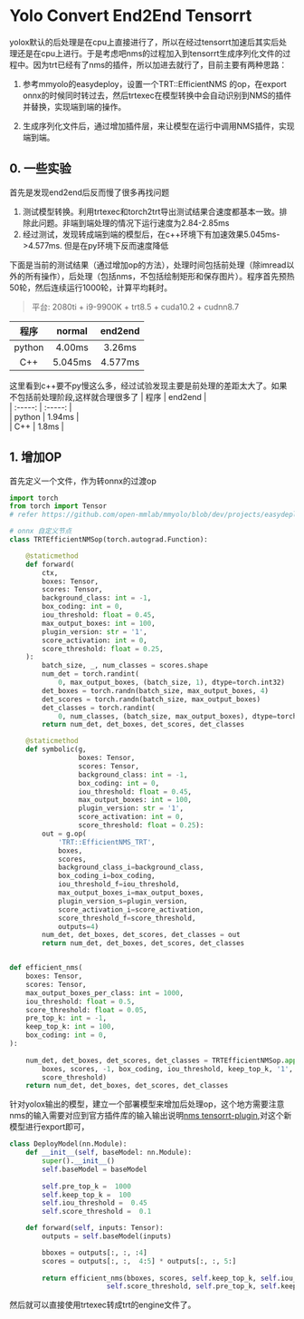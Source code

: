 # Yolo Convert End2End Tensorrt

yolox默认的后处理是在cpu上直接进行了，所以在经过tensorrt加速后其实后处理还是在cpu上进行。于是考虑吧nms的过程加入到tensorrt生成序列化文件的过程中。因为trt已经有了nms的插件，所以加进去就行了，目前主要有两种思路：

1. 参考mmyolo的easydeploy，设置一个TRT::EfficientNMS 的op，在export onnx的时候同时转过去，然后trtexec在模型转换中会自动识别到NMS的插件并替换，实现端到端的操作。

2. 生成序列化文件后，通过增加插件层，来让模型在运行中调用NMS插件，实现端到端。

## 0. 一些实验
首先是发现end2end后反而慢了很多再找问题
1. 测试模型转换。利用trtexec和torch2trt导出测试结果合速度都基本一致。排除此问题。非端到端处理的情况下运行速度为2.84-2.85ms
2. 经过测试，发现转成端到端的模型后，在c++环境下有加速效果5.045ms->4.577ms. 但是在py环境下反而速度降低

下面是当前的测试结果（通过增加op的方法），处理时间包括前处理（除imread以外的所有操作），后处理（包括nms，不包括绘制矩形和保存图片）。程序首先预热50轮，然后连续运行1000轮，计算平均耗时。
> 平台: 2080ti + i9-9900K + trt8.5 + cuda10.2 + cudnn8.7

| 程序      | normal    | end2end |            
| :-----:   | :-----:   | :-----: |                                   
| python    | 4.00ms   | 3.26ms |    
| C++       | 5.045ms   | 4.577ms |    


这里看到c++要不py慢这么多，经过试验发现主要是前处理的差距太大了。如果不包括前处理阶段,这样就合理很多了
| 程序         | end2end |            
| :-----:     | :-----: |                                   
| python      | 1.94ms |    
| C++         | 1.8ms |  

## 1. 增加OP
首先定义一个文件，作为转onnx的过渡op
```python
import torch
from torch import Tensor
# refer https://github.com/open-mmlab/mmyolo/blob/dev/projects/easydeploy/nms/trt_nms.py

# onnx 自定义节点
class TRTEfficientNMSop(torch.autograd.Function):

    @staticmethod
    def forward(
        ctx,
        boxes: Tensor,
        scores: Tensor,
        background_class: int = -1,
        box_coding: int = 0,
        iou_threshold: float = 0.45,
        max_output_boxes: int = 100,
        plugin_version: str = '1',
        score_activation: int = 0,
        score_threshold: float = 0.25,
    ):
        batch_size, _, num_classes = scores.shape
        num_det = torch.randint(
            0, max_output_boxes, (batch_size, 1), dtype=torch.int32)
        det_boxes = torch.randn(batch_size, max_output_boxes, 4)
        det_scores = torch.randn(batch_size, max_output_boxes)
        det_classes = torch.randint(
            0, num_classes, (batch_size, max_output_boxes), dtype=torch.int32)
        return num_det, det_boxes, det_scores, det_classes

    @staticmethod
    def symbolic(g,
                 boxes: Tensor,
                 scores: Tensor,
                 background_class: int = -1,
                 box_coding: int = 0,
                 iou_threshold: float = 0.45,
                 max_output_boxes: int = 100,
                 plugin_version: str = '1',
                 score_activation: int = 0,
                 score_threshold: float = 0.25):
        out = g.op(
            'TRT::EfficientNMS_TRT',
            boxes,
            scores,
            background_class_i=background_class,
            box_coding_i=box_coding,
            iou_threshold_f=iou_threshold,
            max_output_boxes_i=max_output_boxes,
            plugin_version_s=plugin_version,
            score_activation_i=score_activation,
            score_threshold_f=score_threshold,
            outputs=4)
        num_det, det_boxes, det_scores, det_classes = out
        return num_det, det_boxes, det_scores, det_classes


def efficient_nms(
    boxes: Tensor,
    scores: Tensor,
    max_output_boxes_per_class: int = 1000,
    iou_threshold: float = 0.5,
    score_threshold: float = 0.05,
    pre_top_k: int = -1,
    keep_top_k: int = 100,
    box_coding: int = 0,
):
  
    num_det, det_boxes, det_scores, det_classes = TRTEfficientNMSop.apply(
        boxes, scores, -1, box_coding, iou_threshold, keep_top_k, '1', 0,
        score_threshold)
    return num_det, det_boxes, det_scores, det_classes

```

针对yolox输出的模型，建立一个部署模型来增加后处理op，这个地方需要注意nms的输入需要对应到官方插件库的输入输出说明[nms tensorrt-plugin](https://github.com/NVIDIA/TensorRT/tree/release/8.5/plugin/efficientNMSPlugin),对这个新模型进行export即可，
```python
class DeployModel(nn.Module):
    def __init__(self, baseModel: nn.Module):
        super().__init__()
        self.baseModel = baseModel
        
        self.pre_top_k =  1000
        self.keep_top_k =  100
        self.iou_threshold =  0.45
        self.score_threshold =  0.1

    def forward(self, inputs: Tensor):
        outputs = self.baseModel(inputs)

        bboxes = outputs[:, :, :4]
        scores = outputs[:, :,  4:5] * outputs[:, :, 5:]
        
        return efficient_nms(bboxes, scores, self.keep_top_k, self.iou_threshold,
                        self.score_threshold, self.pre_top_k, self.keep_top_k, box_coding=1)
```

然后就可以直接使用trtexec转成trt的engine文件了。

